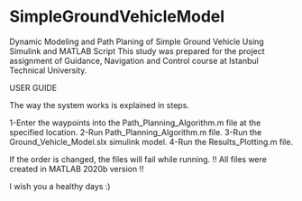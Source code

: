 # SimpleGroundVehicleModel
Dynamic Modeling and Path Planing  of Simple Ground Vehicle Using Simulink and MATLAB Script
This study was prepared for the project assignment of Guidance, Navigation and Control course at Istanbul Technical University.

USER GUIDE

The way the system works is explained in steps.

1-Enter the waypoints into the Path_Planning_Algorithm.m file at the specified location.
2-Run Path_Planning_Algorithm.m file.
3-Run the Ground_Vehicle_Model.slx simulink model.
4-Run the Results_Plotting.m file.

If the order is changed, the files will fail while running.
!! All files were created in MATLAB 2020b version !!

I wish you a healthy days :)
